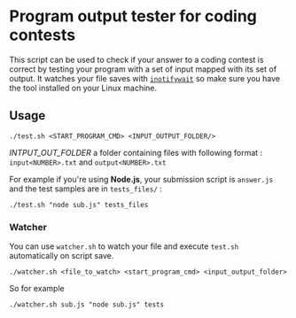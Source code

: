 # Program output tester for coding contests

This script can be used to check if your answer to a coding contest is correct by testing your program with a set of input mapped with its set of output.
It watches your file saves with [`inotifywait`](https://linux.die.net/man/1/inotifywait) so make sure you have the tool installed on your Linux machine.

## Usage

```
./test.sh <START_PROGRAM_CMD> <INPUT_OUTPUT_FOLDER/>
```

*INTPUT_OUT_FOLDER* a folder containing files with following format : `input<NUMBER>.txt` and `output<NUMBER>.txt`

For example if you're using **Node.js**, your submission script is `answer.js` and the test samples are in `tests_files/` :

```
./test.sh "node sub.js" tests_files
```

### Watcher

You can use `watcher.sh` to watch your file and execute `test.sh` automatically on script save.

```
./watcher.sh <file_to_watch> <start_program_cmd> <input_output_folder>
```

So for example

```
./watcher.sh sub.js "node sub.js" tests
```